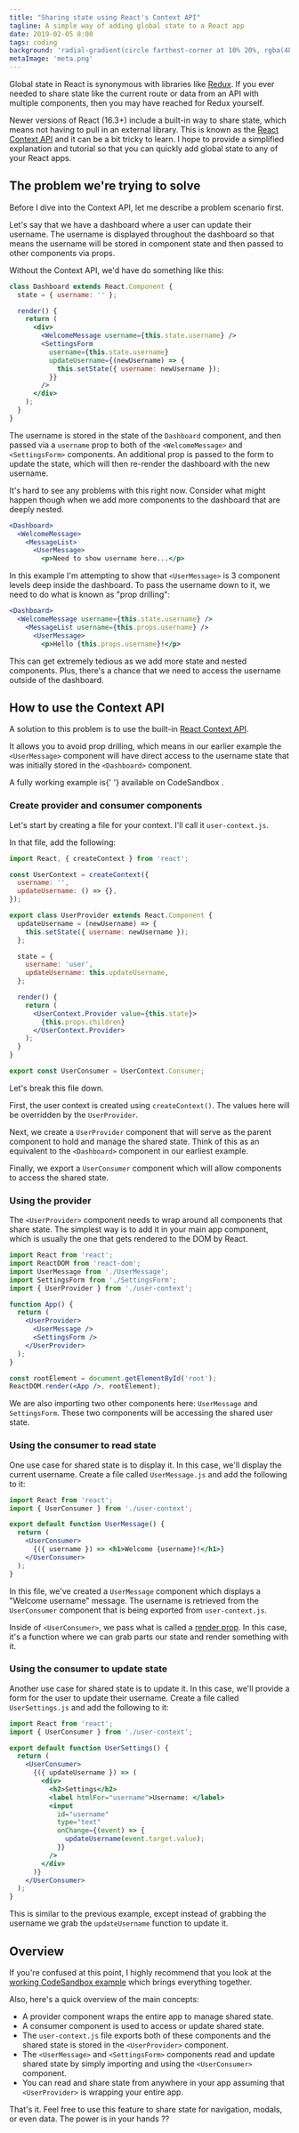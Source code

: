 ```yaml
---
title: "Sharing state using React's Context API"
tagline: A simple way of adding global state to a React app
date: 2019-02-05 8:00
tags: coding
background: 'radial-gradient(circle farthest-corner at 10% 20%, rgba(48,49,142,1) 0%, rgba(94,93,223,1) 90%)'
metaImage: 'meta.png'
---
```


Global state in React is synonymous with libraries like [Redux](https://redux.js.org/). If you ever needed to share state like the current route or data from an API with multiple components, then you may have reached for Redux yourself.

Newer versions of React (16.3+) include a built-in way to share state, which means not having to pull in an external library. This is known as the [React Context API](https://reactjs.org/docs/context.html) and it can be a bit tricky to learn. I hope to provide a simplified explanation and tutorial so that you can quickly add global state to any of your React apps.

## The problem we're trying to solve

Before I dive into the Context API, let me describe a problem scenario first.

Let's say that we have a dashboard where a user can update their username. The username is displayed throughout the dashboard so that means the username will be stored in component state and then passed to other components via props.

Without the Context API, we'd have do something like this:

```jsx
class Dashboard extends React.Component {
  state = { username: '' };

  render() {
    return (
      <div>
        <WelcomeMessage username={this.state.username} />
        <SettingsForm
          username={this.state.username}
          updateUsername={(newUsername) => {
            this.setState({ username: newUsername });
          }}
        />
      </div>
    );
  }
}
```

The username is stored in the state of the `Dashboard` component, and then passed via a `username` prop to both of the `<WelcomeMessage>` and `<SettingsForm>` components. An additional prop is passed to the form to update the state, which will then re-render the dashboard with the new username.

It's hard to see any problems with this right now. Consider what might happen though when we add more components to the dashboard that are deeply nested.

```jsx
<Dashboard>
  <WelcomeMessage>
    <MessageList>
      <UserMessage>
        <p>Need to show username here...</p>
```

In this example I'm attempting to show that `<UserMessage>` is 3 component levels deep inside the dashboard. To pass the username down to it, we need to do what is known as "prop drilling":

```jsx
<Dashboard>
  <WelcomeMessage username={this.state.username} />
    <MessageList username={this.props.username} />
      <UserMessage>
        <p>Hello {this.props.username}!</p>
```

This can get extremely tedious as we add more state and nested components. Plus, there's a chance that we need to access the username outside of the dashboard.

## How to use the Context API

A solution to this problem is to use the built-in [React Context API](https://reactjs.org/docs/context.html).

It allows you to avoid prop drilling, which means in our earlier example the `<UserMessage>` component will have direct access to the username state that was initially stored in the `<Dashboard>` component.

<Alert>
  A fully working example is{' '}
  <AlertLink href="https://codesandbox.io/s/kk3myozr5o">
    available on CodeSandbox
  </AlertLink>
  .
</Alert>

### Create provider and consumer components

Let's start by creating a file for your context. I'll call it `user-context.js`.

In that file, add the following:

```jsx
import React, { createContext } from 'react';

const UserContext = createContext({
  username: '',
  updateUsername: () => {},
});

export class UserProvider extends React.Component {
  updateUsername = (newUsername) => {
    this.setState({ username: newUsername });
  };

  state = {
    username: 'user',
    updateUsername: this.updateUsername,
  };

  render() {
    return (
      <UserContext.Provider value={this.state}>
        {this.props.children}
      </UserContext.Provider>
    );
  }
}

export const UserConsumer = UserContext.Consumer;
```

Let's break this file down.

First, the user context is created using `createContext()`. The values here will be overridden by the `UserProvider`.

Next, we create a `UserProvider` component that will serve as the parent component to hold and manage the shared state. Think of this as an equivalent to the `<Dashboard>` component in our earliest example.

Finally, we export a `UserConsumer` component which will allow components to access the shared state.

### Using the provider

The `<UserProvider>` component needs to wrap around all components that share state. The simplest way is to add it in your main app component, which is usually the one that gets rendered to the DOM by React.

```jsx
import React from 'react';
import ReactDOM from 'react-dom';
import UserMessage from './UserMessage';
import SettingsForm from './SettingsForm';
import { UserProvider } from './user-context';

function App() {
  return (
    <UserProvider>
      <UserMessage />
      <SettingsForm />
    </UserProvider>
  );
}

const rootElement = document.getElementById('root');
ReactDOM.render(<App />, rootElement);
```

We are also importing two other components here: `UserMessage` and `SettingsForm`. These two components will be accessing the shared user state.

### Using the consumer to read state

One use case for shared state is to display it. In this case, we'll display the current username. Create a file called `UserMessage.js` and add the following to it:

```jsx
import React from 'react';
import { UserConsumer } from './user-context';

export default function UserMessage() {
  return (
    <UserConsumer>
      {({ username }) => <h1>Welcome {username}!</h1>}
    </UserConsumer>
  );
}
```

In this file, we've created a `UserMessage` component which displays a "Welcome username" message. The username is retrieved from the `UserConsumer` component that is being exported from `user-context.js`.

Inside of `<UserConsumer>`, we pass what is called a [render prop](https://reactjs.org/docs/render-props.html). In this case, it's a function where we can grab parts our state and render something with it.

### Using the consumer to update state

Another use case for shared state is to update it. In this case, we'll provide a form for the user to update their username. Create a file called `UserSettings.js` and add the following to it:

```jsx
import React from 'react';
import { UserConsumer } from './user-context';

export default function UserSettings() {
  return (
    <UserConsumer>
      {({ updateUsername }) => (
        <div>
          <h2>Settings</h2>
          <label htmlFor="username">Username: </label>
          <input
            id="username"
            type="text"
            onChange={(event) => {
              updateUsername(event.target.value);
            }}
          />
        </div>
      )}
    </UserConsumer>
  );
}
```

This is similar to the previous example, except instead of grabbing the username we grab the `updateUsername` function to update it.

## Overview

If you're confused at this point, I highly recommend that you look at the [working CodeSandbox example](https://codesandbox.io/s/kk3myozr5o) which brings everything together.

Also, here's a quick overview of the main concepts:

- A provider component wraps the entire app to manage shared state.
- A consumer component is used to access or update shared state.
- The `user-context.js` file exports both of these components and the shared state is stored in the `<UserProvider>` component.
- The `<UserMessage>` and `<SettingsForm>` components read and update shared state by simply importing and using the `<UserConsumer>` component.
- You can read and share state from anywhere in your app assuming that `<UserProvider>` is wrapping your entire app.

That's it. Feel free to use this feature to share state for navigation, modals, or even data. The power is in your hands ??
